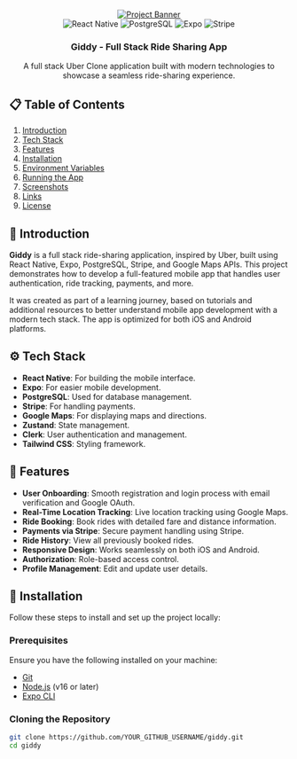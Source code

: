 <div align="center">
  <br />
  <a href="https://youtu.be/kmy_YNhl0mw" target="_blank">
    <img src="[https://i.ibb.co/Bf04Hpd/Readme-thumbnail-from-JS-Mastery.png](https://i.ibb.co/yRggH6R/Giddy-Mobile-App.png)" alt="Project Banner">
  </a>
  <br />

  <div>
    <img src="https://img.shields.io/badge/-React_Native-black?style=for-the-badge&logo=react&color=61DAFB" alt="React Native" />
    <img src="https://img.shields.io/badge/-PostgreSQL-black?style=for-the-badge&logo=postgresql&color=4169E1" alt="PostgreSQL" />
    <img src="https://img.shields.io/badge/-Expo-black?style=for-the-badge&logo=expo&color=000020" alt="Expo" />
    <img src="https://img.shields.io/badge/-Stripe-black?style=for-the-badge&logo=stripe&color=008CDD" alt="Stripe" />
  </div>

  <h3 align="center">Giddy - Full Stack Ride Sharing App</h3>

  <p align="center">
    A full stack Uber Clone application built with modern technologies to showcase a seamless ride-sharing experience.
  </p>
</div>

## 📋 Table of Contents

1. [Introduction](#introduction)
2. [Tech Stack](#tech-stack)
3. [Features](#features)
4. [Installation](#installation)
5. [Environment Variables](#environment-variables)
6. [Running the App](#running-the-app)
7. [Screenshots](#screenshots)
8. [Links](#links)
9. [License](#license)

## 🤖 Introduction

**Giddy** is a full stack ride-sharing application, inspired by Uber, built using React Native, Expo, PostgreSQL, Stripe, and Google Maps APIs. This project demonstrates how to develop a full-featured mobile app that handles user authentication, ride tracking, payments, and more.

It was created as part of a learning journey, based on tutorials and additional resources to better understand mobile app development with a modern tech stack. The app is optimized for both iOS and Android platforms.

## ⚙️ Tech Stack

- **React Native**: For building the mobile interface.
- **Expo**: For easier mobile development.
- **PostgreSQL**: Used for database management.
- **Stripe**: For handling payments.
- **Google Maps**: For displaying maps and directions.
- **Zustand**: State management.
- **Clerk**: User authentication and management.
- **Tailwind CSS**: Styling framework.

## 🔋 Features

- **User Onboarding**: Smooth registration and login process with email verification and Google OAuth.
- **Real-Time Location Tracking**: Live location tracking using Google Maps.
- **Ride Booking**: Book rides with detailed fare and distance information.
- **Payments via Stripe**: Secure payment handling using Stripe.
- **Ride History**: View all previously booked rides.
- **Responsive Design**: Works seamlessly on both iOS and Android.
- **Authorization**: Role-based access control.
- **Profile Management**: Edit and update user details.

## 🤸 Installation

Follow these steps to install and set up the project locally:

### Prerequisites

Ensure you have the following installed on your machine:

- [Git](https://git-scm.com/)
- [Node.js](https://nodejs.org/en) (v16 or later)
- [Expo CLI](https://docs.expo.dev/get-started/installation/)


### Cloning the Repository

```bash
git clone https://github.com/YOUR_GITHUB_USERNAME/giddy.git
cd giddy
